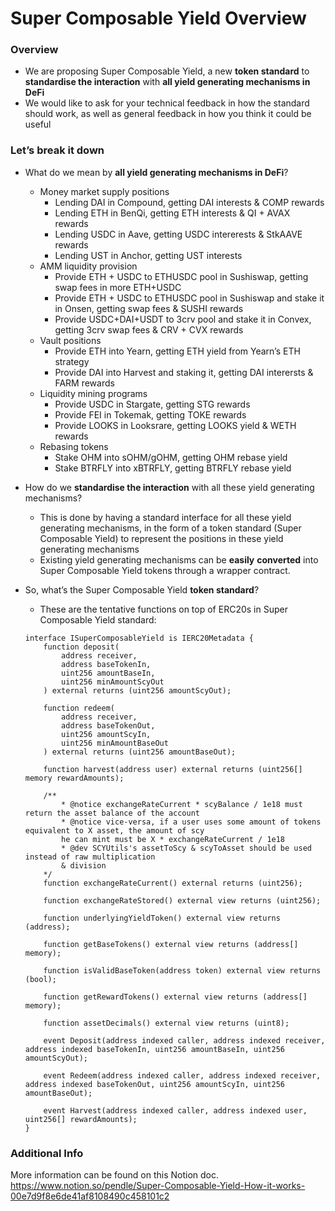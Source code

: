 # Super Composable Yield Overview

### Overview

- We are proposing Super Composable Yield, a new **token standard** to **standardise the interaction** with **all yield generating mechanisms in DeFi**
- We would like to ask for your technical feedback in how the standard should work, as well as general feedback in how you think it could be useful

### Let’s break it down

- What do we mean by **all yield generating mechanisms in DeFi**?
    - Money market supply positions
        - Lending DAI in Compound, getting DAI interests & COMP rewards
        - Lending ETH in BenQi, getting ETH interests & QI + AVAX rewards
        - Lending USDC in Aave, getting USDC intererests & StkAAVE rewards
        - Lending UST in Anchor, getting UST interests
    - AMM liquidity provision
        - Provide ETH + USDC to ETHUSDC pool in Sushiswap, getting swap fees in more ETH+USDC
        - Provide ETH + USDC to ETHUSDC pool in Sushiswap and stake it in Onsen, getting swap fees & SUSHI rewards
        - Provide USDC+DAI+USDT to 3crv pool and stake it in Convex, getting 3crv swap fees & CRV + CVX rewards
    - Vault positions
        - Provide ETH into Yearn, getting ETH yield from Yearn’s ETH strategy
        - Provide DAI into Harvest and staking it, getting DAI interersts & FARM rewards
    - Liquidity mining programs
        - Provide USDC in Stargate, getting STG rewards
        - Provide FEI in Tokemak, getting TOKE rewards
        - Provide LOOKS in Looksrare, getting LOOKS yield & WETH rewards
    - Rebasing tokens
        - Stake OHM into sOHM/gOHM, getting OHM rebase yield
        - Stake BTRFLY into xBTRFLY, getting BTRFLY rebase yield
- How do we **standardise the interaction** with all these yield generating mechanisms?
    - This is done by having a standard interface for all these yield generating mechanisms, in the form of a token standard (Super Composable Yield) to represent the positions in these yield generating mechanisms
    - Existing yield generating mechanisms can be **easily** **converted** into Super Composable Yield tokens through a wrapper contract.
- So, what’s the Super Composable Yield **token standard**?
    - These are the tentative functions on top of ERC20s in Super Composable Yield standard:

    ```solidity
    interface ISuperComposableYield is IERC20Metadata {
        function deposit(
            address receiver,
            address baseTokenIn,
            uint256 amountBaseIn,
            uint256 minAmountScyOut
        ) external returns (uint256 amountScyOut);

        function redeem(
            address receiver,
            address baseTokenOut,
            uint256 amountScyIn,
            uint256 minAmountBaseOut
        ) external returns (uint256 amountBaseOut);

        function harvest(address user) external returns (uint256[] memory rewardAmounts);

        /**
            * @notice exchangeRateCurrent * scyBalance / 1e18 must return the asset balance of the account
            * @notice vice-versa, if a user uses some amount of tokens equivalent to X asset, the amount of scy
            he can mint must be X * exchangeRateCurrent / 1e18
            * @dev SCYUtils's assetToScy & scyToAsset should be used instead of raw multiplication
            & division
        */
        function exchangeRateCurrent() external returns (uint256);

        function exchangeRateStored() external view returns (uint256);

        function underlyingYieldToken() external view returns (address);

        function getBaseTokens() external view returns (address[] memory);

        function isValidBaseToken(address token) external view returns (bool);

        function getRewardTokens() external view returns (address[] memory);

        function assetDecimals() external view returns (uint8);

        event Deposit(address indexed caller, address indexed receiver, address indexed baseTokenIn, uint256 amountBaseIn, uint256 amountScyOut);

        event Redeem(address indexed caller, address indexed receiver, address indexed baseTokenOut, uint256 amountScyIn, uint256 amountBaseOut);

        event Harvest(address indexed caller, address indexed user, uint256[] rewardAmounts);
    }
    ```

### Additional Info

More information can be found on this Notion doc.
https://www.notion.so/pendle/Super-Composable-Yield-How-it-works-00e7d9f8e6de41af8108490c458101c2
